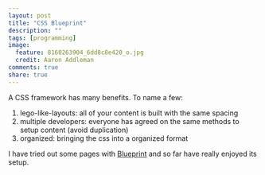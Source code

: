 ```yaml
---
layout: post
title: "CSS Blueprint"
description: ""
tags: [programming]
image:
  feature: 8160263904_6dd8c8e420_o.jpg
  credit: Aaron Addleman
comments: true
share: true
---
```



<p>A CSS framework has many&nbsp;benefits. To name a few:</p>  <ol>
<li>lego-like-layouts: all of your content is built with the same spacing</li>  <li>multiple developers: everyone has agreed on the same methods to setup content (avoid duplication)</li>  <li>organized: bringing the css into a organized format</li>  </ol>
<p>I have tried out some pages with&nbsp;<a href="http://www.blueprintcss.org/">Blueprint</a>&nbsp;and so far have really enjoyed its setup.</p>      <p style="font-size: 10px;">
